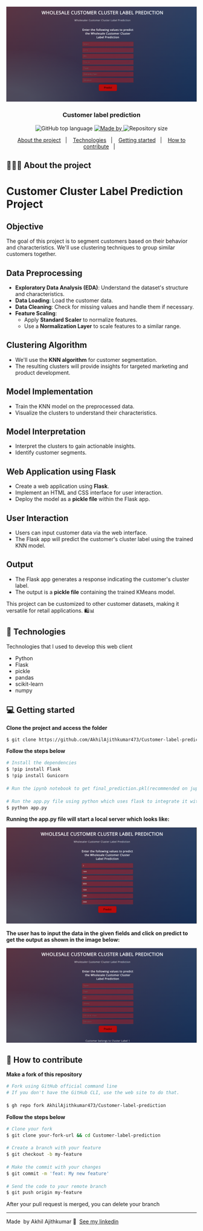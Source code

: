 ![Customer label prediction](https://github.com/AkhilAjithkumar473/Customer-label-prediction/blob/main/Homepage.png)

<h3 align="center">
  Customer label prediction
</h3>

<p align="center">
  <img alt="GitHub top language" src="https://img.shields.io/github/languages/top/AkhilAjithkumar473/Customer-label-prediction">

  <a href="https://www.linkedin.com/in/akhil-ajithkumar-230b52220/">
    <img alt="Made by" src="https://img.shields.io/badge/Made%20by-Akhil%20Ajithkumar-gree">
  </a>
  
  <img alt="Repository size" src="https://img.shields.io/github/repo-size/AkhilAjithkumar473/Customer-label-prediction">
</p>

<p align="center">
  <a href="#-about-the-project">About the project</a>&nbsp;&nbsp;&nbsp;|&nbsp;&nbsp;&nbsp;
  <a href="#-technologies">Technologies</a>&nbsp;&nbsp;&nbsp;|&nbsp;&nbsp;&nbsp;
  <a href="#-getting-started">Getting started</a>&nbsp;&nbsp;&nbsp;|&nbsp;&nbsp;&nbsp;
  <a href="#-how-to-contribute">How to contribute</a>&nbsp;&nbsp;&nbsp;|&nbsp;&nbsp;&nbsp;
</p>

## 👨🏻‍💻 About the project

# Customer Cluster Label Prediction Project

## Objective
The goal of this project is to segment customers based on their behavior and characteristics. We'll use clustering techniques to group similar customers together.

## Data Preprocessing
- **Exploratory Data Analysis (EDA)**: Understand the dataset's structure and characteristics.
- **Data Loading**: Load the customer data.
- **Data Cleaning**: Check for missing values and handle them if necessary.
- **Feature Scaling**:
  - Apply **Standard Scaler** to normalize features.
  - Use a **Normalization Layer** to scale features to a similar range.

## Clustering Algorithm
- We'll use the **KNN algorithm** for customer segmentation.
- The resulting clusters will provide insights for targeted marketing and product development.

## Model Implementation
- Train the KNN model on the preprocessed data.
- Visualize the clusters to understand their characteristics.

## Model Interpretation
- Interpret the clusters to gain actionable insights.
- Identify customer segments.

## Web Application using Flask
- Create a web application using **Flask**.
- Implement an HTML and CSS interface for user interaction.
- Deploy the model as a **pickle file** within the Flask app.

## User Interaction
- Users can input customer data via the web interface.
- The Flask app will predict the customer's cluster label using the trained KNN model.

## Output
- The Flask app generates a response indicating the customer's cluster label.
- The output is a **pickle file** containing the trained KMeans model.

This project can be customized to other customer datasets, making it versatile for retail applications. 🛍️📊


## 🚀 Technologies

Technologies that I used to develop this web client

- Python
- Flask
- pickle
- pandas
- scikit-learn
- numpy

## 💻 Getting started

**Clone the project and access the folder**

```bash
$ git clone https://github.com/AkhilAjithkumar473/Customer-label-prediction.git && cd Customer-label-prediction
```

**Follow the steps below**

```bash
# Install the dependencies
$ !pip install Flask
$ !pip install Gunicorn

# Run the ipynb notebook to get final_prediction.pkl(recommended on jupyter notebook)

# Run the app.py file using python which uses flask to integrate it with index.html file
$ python app.py
```
**Running the app.py file will start a local server which looks like:**

![Input](https://github.com/AkhilAjithkumar473/Customer-label-prediction/blob/main/Input.png)

**The user has to input the data in the given fields and click on predict to get the output as shown in the image below:**

![Output](https://github.com/AkhilAjithkumar473/Customer-label-prediction/blob/main/output.png)

## 🤔 How to contribute

**Make a fork of this repository**

```bash
# Fork using GitHub official command line
# If you don't have the GitHub CLI, use the web site to do that.

$ gh repo fork AkhilAjithkumar473/Customer-label-prediction
```

**Follow the steps below**

```bash
# Clone your fork
$ git clone your-fork-url && cd Customer-label-prediction

# Create a branch with your feature
$ git checkout -b my-feature

# Make the commit with your changes
$ git commit -m 'feat: My new feature'

# Send the code to your remote branch
$ git push origin my-feature
```

After your pull request is merged, you can delete your branch 

---

Made &nbsp;by Akhil Ajithkumar 👋 &nbsp;[See my linkedin](https://www.linkedin.com/in/akhil-ajithkumar-230b52220/)
